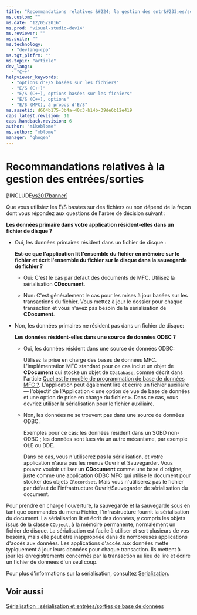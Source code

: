 ```yaml
---
title: "Recommandations relatives &#224; la gestion des entr&#233;es/sorties | Microsoft Docs"
ms.custom: ""
ms.date: "12/05/2016"
ms.prod: "visual-studio-dev14"
ms.reviewer: ""
ms.suite: ""
ms.technology: 
  - "devlang-cpp"
ms.tgt_pltfrm: ""
ms.topic: "article"
dev_langs: 
  - "C++"
helpviewer_keywords: 
  - "options d'E/S basées sur les fichiers"
  - "E/S (C++)"
  - "E/S (C++), options basées sur les fichiers"
  - "E/S (C++), options"
  - "E/S (MFC), à propos d'E/S"
ms.assetid: d664b175-3b4a-40c3-b14b-39de6b12e419
caps.latest.revision: 11
caps.handback.revision: 6
author: "mikeblome"
ms.author: "mblome"
manager: "ghogen"
---
```

# Recommandations relatives &#224; la gestion des entr&#233;es/sorties
[!INCLUDE[vs2017banner](../assembler/inline/includes/vs2017banner.md)]

Que vous utilisiez les E\/S basées sur des fichiers ou non dépend de la façon dont vous répondez aux questions de l'arbre de décision suivant :  
  
 **Les données primaire dans votre application résident\-elles dans un fichier de disque ?**  
  
-   Oui, les données primaires résident dans un fichier de disque :  
  
     **Est\-ce que l'application lit l'ensemble du fichier en mémoire sur le fichier et écrit l'ensemble du fichier sur le disque dans la sauvegarde de fichier ?**  
  
    -   Oui: C'est le cas par défaut des documents de MFC.  Utilisez la sérialisation **CDocument**.  
  
    -   Non: C'est généralement le cas pour les mises à jour basées sur les transactions du fichier.  Vous mettez à jour le dossier pour chaque transaction et vous n'avez pas besoin de la sérialisation de **CDocument**.  
  
-   Non, les données primaires ne résident pas dans un fichier de disque:  
  
     **Les données résident\-elles dans une source de données ODBC ?**  
  
    -   Oui, les données résident dans une source de données ODBC:  
  
         Utilisez la prise en charge des bases de données MFC.  L'implémentation MFC standard pour ce cas inclut un objet de **CDocument** qui stocke un objet de `CDatabase`, comme décrit dans l'article [Quel est le modèle de programmation de base de données MFC ?](../data/what-is-the-mfc-database-programming-model-q.md).  L'application peut également lire et écrire un fichier auxiliaire — l'objectif de l'Application « une option de vue de base de données et une option de prise en charge du fichier ».  Dans ce cas, vous devriez utiliser la sérialisation pour le fichier auxiliaire.  
  
    -   Non, les données ne se trouvent pas dans une source de données ODBC.  
  
         Exemples pour ce cas: les données résident dans un SGBD non\-ODBC ; les données sont lues via un autre mécanisme, par exemple OLE ou DDE.  
  
         Dans ce cas, vous n'utiliserez pas la sérialisation, et votre application n'aura pas les menus Ouvrir et Sauvegarder.  Vous pouvez vouloir utiliser un **CDocument** comme une base d'origine, juste comme une application ODBC MFC qui utilise le document pour stocker des objets `CRecordset`.  Mais vous n'utiliserez pas le fichier par défaut de l'infrastructure Ouvrir\/Sauvegarder de sérialisation du document.  
  
 Pour prendre en charge l'ouverture, la sauvegarde et la sauvegarde sous en tant que commandes du menu Fichier, l'infrastructure fournit la sérialisation du document.  La sérialisation lit et écrit des données, y compris les objets issus de la classe `CObject`, à la mémoire permanente, normalement un fichier de disque.  La sérialisation est facile à utiliser et sert plusieurs de vos besoins, mais elle peut être inappropriée dans de nombreuses applications d'accès aux données.  Les applications d'accès aux données mette typiquement à jour leurs données pour chaque transaction.  Ils mettent à jour les enregistrements concernés par la transaction au lieu de lire et écrire un fichier de données d'un seul coup.  
  
 Pour plus d'informations sur la sérialisation, consultez [Serialization](../mfc/serialization-in-mfc.md).  
  
## Voir aussi  
 [Sérialisation : sérialisation et entrées\/sorties de base de données](../mfc/serialization-serialization-vs-database-input-output.md)